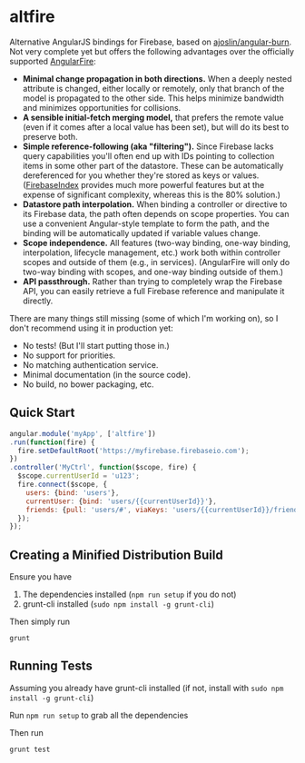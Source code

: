 altfire
=======

Alternative AngularJS bindings for Firebase, based on [ajoslin/angular-burn](github.com/ajoslin/angular-burn).  Not very complete yet but offers the following advantages over the officially supported [AngularFire](https://github.com/firebase/angularFire):

- **Minimal change propagation in both directions.**  When a deeply nested attribute is changed, either locally or remotely, only that branch of the model is propagated to the other side.  This helps minimize bandwidth and minimizes opportunities for collisions.
- **A sensible initial-fetch merging model,** that prefers the remote value (even if it comes after a local value has been set), but will do its best to preserve both.
- **Simple reference-following (aka "filtering").**  Since Firebase lacks query capabilities you'll often end up with IDs pointing to collection items in some other part of the datastore.  These can be automatically dereferenced for you whether they're stored as keys or values.  ([FirebaseIndex](https://github.com/Zenovations/FirebaseIndex) provides much more powerful features but at the expense of significant complexity, whereas this is the 80% solution.)
- **Datastore path interpolation.**  When binding a controller or directive to its Firebase data, the path often depends on scope properties.  You can use a convenient Angular-style template to form the path, and the binding will be automatically updated if variable values change.
- **Scope independence.**  All features (two-way binding, one-way binding, interpolation, lifecycle management, etc.) work both within controller scopes and outside of them (e.g., in services).  (AngularFire will only do two-way binding with scopes, and one-way binding outside of them.)
- **API passthrough.**  Rather than trying to completely wrap the Firebase API, you can easily retrieve a full Firebase reference and manipulate it directly.

There are many things still missing (some of which I'm working on), so I don't recommend using it in production yet:
- No tests!  (But I'll start putting those in.)
- No support for priorities.
- No matching authentication service.
- Minimal documentation (in the source code).
- No build, no bower packaging, etc.

Quick Start
-----------

```js
angular.module('myApp', ['altfire'])
.run(function(fire) {
  fire.setDefaultRoot('https://myfirebase.firebaseio.com');
})
.controller('MyCtrl', function($scope, fire) {
  $scope.currentUserId = 'u123';
  fire.connect($scope, {
    users: {bind: 'users'},
    currentUser: {bind: 'users/{{currentUserId}}'},
    friends: {pull: 'users/#', viaKeys: 'users/{{currentUserId}}/friends'}
  });
});
```

Creating a Minified Distribution Build
--------------------------------------

Ensure you have

1. The dependencies installed (`npm run setup` if you do not)
2. grunt-cli installed (`sudo npm install -g grunt-cli`)

Then simply run

	grunt


Running Tests
-------------

Assuming you already have grunt-cli installed (if not, install with `sudo npm install -g grunt-cli`)

Run `npm run setup` to grab all the dependencies  

Then run
	
	grunt test

